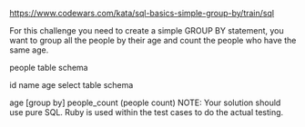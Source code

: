 https://www.codewars.com/kata/sql-basics-simple-group-by/train/sql

For this challenge you need to create a simple GROUP BY statement, you want to group all the people by their age and count the people who have the same age.

people table schema

id
name
age
select table schema

age [group by]
people_count (people count)
NOTE: Your solution should use pure SQL. Ruby is used within the test cases to do the actual testing.
